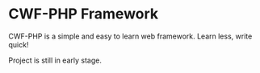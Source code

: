 # CWF-PHP Framework
CWF-PHP is a simple and easy to learn web framework. Learn less, write quick!

Project is still in early stage.

